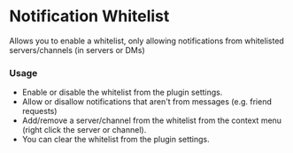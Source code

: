 # Notification Whitelist

Allows you to enable a whitelist, only allowing notifications from whitelisted servers/channels (in servers or DMs)

### Usage

- Enable or disable the whitelist from the plugin settings.
- Allow or disallow notifications that aren't from messages (e.g. friend requests)
- Add/remove a server/channel from the whitelist from the context menu (right click the server or channel).
- You can clear the whitelist from the plugin settings.